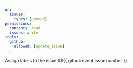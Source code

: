 ```yaml
---
on:
  issues:
    types: [opened]
permissions:
  contents: read
  issues: write
tools:
  github:
    allowed: [update_issue]
---
```

Assign labels to the issue #${{ github.event.issue.number }}.
